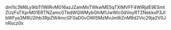 dm1lc3M6Ly9ibTl1WlRvM016azJZamMxTWkwME5qTXlMVFF4WlRjdE9ESmtZUzFsTXprM01ERTNZamc0TkdWQWMybGhiM1JwWlc0dVoyRTZNekkxP3JlbWFya3M9U2lhb3RpZW4mcGF0aD0vOWI5MzMvJm9iZnM9d2Vic29ja2V0JnRscz0x
